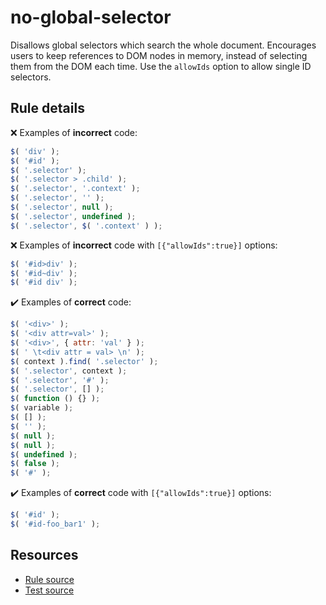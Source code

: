 # no-global-selector

Disallows global selectors which search the whole document. Encourages users to keep references to DOM nodes in memory, instead of selecting them from the DOM each time. Use the `allowIds` option to allow single ID selectors.

## Rule details

❌ Examples of **incorrect** code:
```js
$( 'div' );
$( '#id' );
$( '.selector' );
$( '.selector > .child' );
$( '.selector', '.context' );
$( '.selector', '' );
$( '.selector', null );
$( '.selector', undefined );
$( '.selector', $( '.context' ) );
```

❌ Examples of **incorrect** code with `[{"allowIds":true}]` options:
```js
$( '#id>div' );
$( '#id~div' );
$( '#id div' );
```

✔️ Examples of **correct** code:
```js
$( '<div>' );
$( '<div attr=val>' );
$( '<div>', { attr: 'val' } );
$( ' \t<div attr = val> \n' );
$( context ).find( '.selector' );
$( '.selector', context );
$( '.selector', '#' );
$( '.selector', [] );
$( function () {} );
$( variable );
$( [] );
$( '' );
$( null );
$( null );
$( undefined );
$( false );
$( '#' );
```

✔️ Examples of **correct** code with `[{"allowIds":true}]` options:
```js
$( '#id' );
$( '#id-foo_bar1' );
```

## Resources

* [Rule source](/src/rules/no-global-selector.js)
* [Test source](/src/tests/no-global-selector.js)
